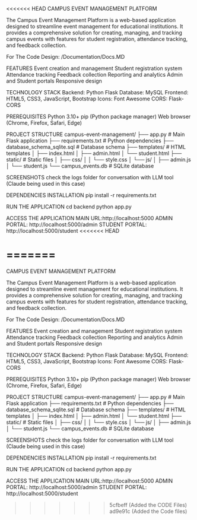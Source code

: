 <<<<<<< HEAD
CAMPUS EVENT MANAGEMENT PLATFORM 

The Campus Event Management Platform is a web-based application designed to streamline event management for educational institutions. It provides a comprehensive solution for creating, managing, and tracking campus events with features for student registration, attendance tracking, and feedback collection.

For The Code Design: /Documentation/Docs.MD


FEATURES
Event creation and management
Student registration system
Attendance tracking
Feedback collection
Reporting and analytics
Admin and Student portals
Responsive design

TECHNOLOGY STACK 
Backend: Python Flask
Database: MySQL 
Frontend: HTML5, CSS3, JavaScript, Bootstrap 
Icons: Font Awesome
CORS: Flask-CORS 

PREREQUISITES
Python 3.10+
pip (Python package manager)
Web browser (Chrome, Firefox, Safari, Edge)

PROJECT STRUCTURE
campus-event-management/
├── app.py                 # Main Flask application
├── requirements.txt       # Python dependencies
├── database_schema_sqlite.sql  # Database schema
├── templates/            # HTML templates
│   ├── index.html
│   ├── admin.html
│   └── student.html
├── static/              # Static files
│   ├── css/
│   │   └── style.css
│   └── js/
│       ├── admin.js
│       └── student.js
└── campus_events.db     # SQLite database

SCREENSHOTS
check the logs folder for conversation with LLM tool (Claude being used in this case)

DEPENDENCIES INSTALLATION
pip install -r requirements.txt

RUN THE APPLICATION
cd backend
python app.py 

ACCESS THE APPLICATION
MAIN URL:http://localhost:5000
ADMIN PORTAL: http://localhost:5000/admin
STUDENT PORTAL: http://localhost:5000/student
<<<<<<< HEAD

=======
=======
CAMPUS EVENT MANAGEMENT PLATFORM 

The Campus Event Management Platform is a web-based application designed to streamline event management for educational institutions. It provides a comprehensive solution for creating, managing, and tracking campus events with features for student registration, attendance tracking, and feedback collection.

For The Code Design: /Documentation/Docs.MD


FEATURES
Event creation and management
Student registration system
Attendance tracking
Feedback collection
Reporting and analytics
Admin and Student portals
Responsive design

TECHNOLOGY STACK 
Backend: Python Flask
Database: MySQL 
Frontend: HTML5, CSS3, JavaScript, Bootstrap 
Icons: Font Awesome
CORS: Flask-CORS 

PREREQUISITES
Python 3.10+
pip (Python package manager)
Web browser (Chrome, Firefox, Safari, Edge)

PROJECT STRUCTURE
campus-event-management/
├── app.py                 # Main Flask application
├── requirements.txt       # Python dependencies
├── database_schema_sqlite.sql  # Database schema
├── templates/            # HTML templates
│   ├── index.html
│   ├── admin.html
│   └── student.html
├── static/              # Static files
│   ├── css/
│   │   └── style.css
│   └── js/
│       ├── admin.js
│       └── student.js
└── campus_events.db     # SQLite database

SCREENSHOTS
check the logs folder for conversation with LLM tool (Claude being used in this case)

DEPENDENCIES INSTALLATION
pip install -r requirements.txt

RUN THE APPLICATION
cd backend
python app.py 

ACCESS THE APPLICATION
MAIN URL:http://localhost:5000
ADMIN PORTAL: http://localhost:5000/admin
STUDENT PORTAL: http://localhost:5000/student
>>>>>>> 5cfbeff (Added the CODE Files)
>>>>>>> ad9e91c (Added the Code files)
